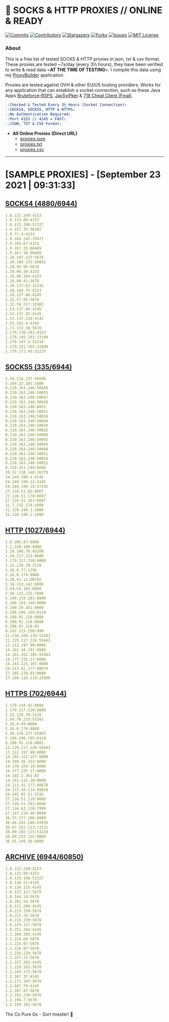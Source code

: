 <!-- MARKDOWN LINKS & IMAGES -->
<!-- https://www.markdownguide.org/basic-syntax/#reference-style-links -->
[contributors-shield]: https://img.shields.io/github/contributors/jetkai/proxy-list?style=for-the-badge
[contributors-url]: https://github.com/jetkai/proxy-list/graphs/contributors
[forks-shield]: https://img.shields.io/github/forks/jetkai/proxy-list?style=for-the-badge
[forks-url]: https://github.com/jetkai/proxy-list/network/members
[stars-shield]: https://img.shields.io/github/stars/jetkai/proxy-list?style=for-the-badge
[stars-url]: https://github.com/jetkai/proxy-list/stargazers
[issues-shield]: https://img.shields.io/github/issues/jetkai/proxy-list?style=for-the-badge
[issues-url]: https://github.com/jetkai/proxy-list/issues
[license-shield]: https://img.shields.io/github/license/jetkai/proxy-list?style=for-the-badge
[license-url]: https://github.com/jetkai/proxy-list/blob/main/LICENSE
[commit-shield]: https://img.shields.io/github/last-commit/jetkai/proxy-list?style=for-the-badge
[commit-url]: https://github.com/jetkai/proxy-list/commits/main

# 🎁 SOCKS & HTTP PROXIES // ONLINE & READY

[![Commits][commit-shield]][commit-url]
[![Contributors][contributors-shield]][contributors-url]
[![Stargazers][stars-shield]][stars-url]
[![Forks][forks-shield]][forks-url]
[![Issues][issues-shield]][issues-url]
[![MIT License][license-shield]][license-url]

### About
This is a free list of tested SOCKS & HTTP proxies in json, txt & csv format. These proxies are tested ~7x/day (every 3½ hours), they have been verified to write & read data <**AT THE TIME OF TESTING**>. I compile this data using my [ProxyBuilder](https://github.com/jetkai/ProxyBuilder) application.

Proxies are tested against OVH & other EU/US hosting providers. Works for any application that can establish a socket connection, such as these Java Apps [Bruteforce-RSPS](https://github.com/KaiBurton/Bruteforce-RSPS), [JaySyiPker](https://github.com/JayArrowz/JaySyiPker) & [718 Cheat Client (Final)](https://github.com/KaiBurton/718-Cheat-Client-Final). 

```yaml
::Checked & Tested Every 3½ Hours (Socket Connection):
::SOCKS4, SOCKS5, HTTP & HTTPS:
::No Authentication Required:
::Port 4153 // 4145 = FAST:
::JSON, TXT & CSV Format:
```

- **All Online Proxies (Direct URL)**
  - [proxies.json](https://raw.githubusercontent.com/jetkai/proxy-list/main/proxies.json)
  - [proxies.txt](https://raw.githubusercontent.com/jetkai/proxy-list/main/proxies.txt)
  - [proxies.csv](https://raw.githubusercontent.com/jetkai/proxy-list/main/proxies.csv)

---

# [SAMPLE PROXIES] - [September 23 2021 | 09:31:33]

## [SOCKS4 (4880/6944)](https://raw.githubusercontent.com/jetkai/proxy-list/main/proxies-socks4.txt)
```yaml
1.0.132.249:4153
1.0.133.89:4153
1.0.133.100:51327
1.4.157.35:36202
1.9.71.4:4153
1.9.164.242:35471
1.9.165.67:4153
1.9.167.35:60489
1.9.167.36:60489
1.10.187.237:5678
1.10.189.133:50855
1.20.95.95:5678
1.20.96.30:4153
1.20.96.164:4153
1.20.99.41:5678
1.20.137.82:32241
1.20.184.75:4153
1.20.227.66:4145
1.32.57.85:5678
1.32.59.217:31981
1.53.137.84:4145
1.53.137.92:4145
1.53.137.220:4145
1.55.241.4:4145
1.71.133.58:5678
1.179.130.201:4153
1.179.145.101:33109
1.179.147.5:52210
1.179.151.165:31948
1.179.172.45:31225
```

## [SOCKS5 (335/6944)](https://raw.githubusercontent.com/jetkai/proxy-list/main/proxies-socks5.txt)
```yaml
5.56.134.237:45698
5.164.23.101:1080
8.210.163.246:50049
8.210.163.246:50035
8.210.163.246:50047
8.210.163.246:50030
8.210.163.246:8852
8.210.163.246:50031
8.210.163.246:50018
8.210.163.246:50044
8.210.163.246:50034
8.210.163.246:50025
8.210.163.246:50008
8.210.163.246:50042
8.210.163.246:50045
8.210.163.246:50048
8.210.163.246:50011
8.210.163.246:50014
8.210.163.246:50012
8.210.251.244:6666
20.52.130.140:16379
24.249.199.4:4145
24.249.199.12:4145
24.249.199.14:57335
27.116.51.85:6667
27.116.51.178:6667
27.116.51.181:6667
31.7.232.178:1080
31.128.248.1:1080
31.128.248.2:1080
```

## [HTTP (1027/6944)](https://raw.githubusercontent.com/jetkai/proxy-list/main/proxies-http.txt)
```yaml
1.0.205.87:8080
1.1.220.100:8080
1.10.188.78:45208
1.20.217.221:8080
1.179.217.210:8080
2.32.128.70:3128
5.16.0.77:1256
5.16.0.174:8080
5.20.91.12:60792
5.34.153.142:8080
5.44.54.103:8080
5.56.133.225:7890
5.149.219.201:8080
5.188.154.149:8080
5.190.29.161:8080
5.196.196.195:8118
8.208.91.118:8080
8.208.91.118:8800
8.208.91.118:81
8.242.215.250:999
12.218.209.130:53281
12.229.217.226:55443
13.112.197.90:8080
14.161.10.191:8080
14.161.252.185:55443
14.177.235.17:8080
14.241.225.167:8080
24.113.42.177:48678
27.105.130.93:8080
27.109.116.119:23500
```

## [HTTPS (702/6944)](https://raw.githubusercontent.com/jetkai/proxy-list/main/proxies-https.txt)
```yaml
1.179.144.41:8080
1.179.217.210:8080
2.32.128.70:3128
2.59.76.233:53281
5.16.0.49:8080
5.16.0.174:8080
5.56.134.237:55963
5.196.196.195:8118
8.208.91.118:8081
12.229.217.226:55443
13.112.197.90:8080
14.102.152.157:8080
14.160.26.153:8080
14.170.154.10:8080
14.177.235.17:8080
14.192.2.161:83
14.241.111.38:8080
24.113.42.177:48678
24.172.34.114:49920
24.245.85.51:1516
27.116.51.119:8080
27.116.51.181:6666
27.116.63.120:7999
27.147.219.46:8080
36.37.177.186:8080
36.66.242.146:43936
36.67.152.213:11111
36.89.192.115:53219
36.89.252.155:8080
36.91.149.58:8080
```

## [ARCHIVE (6944/60850)](https://raw.githubusercontent.com/jetkai/proxy-list/main/archive/working-proxies-history.txt)
```yaml
1.0.132.249:4153
1.0.133.89:4153
1.0.133.100:51327
1.0.136.51:4145
1.0.136.115:4145
1.0.137.117:5678
1.0.144.14:5678
1.0.202.54:5678
1.0.212.209:4145
1.0.213.150:5678
1.0.215.76:5678
1.0.215.239:5678
1.0.225.117:5678
1.0.251.164:4145
1.1.160.205:4145
1.1.224.68:5678
1.1.225.97:5678
1.1.226.87:5678
1.1.226.224:5678
1.1.227.33:5678
1.1.227.203:4145
1.1.229.183:5678
1.1.245.173:5678
1.2.167.37:4145
1.2.171.107:5678
1.2.187.79:4145
1.2.187.87:5678
1.2.192.230:5678
1.2.196.7:5678
1.2.199.102:5678
```



Thx Co Pure Gs - Sort miester! 💟